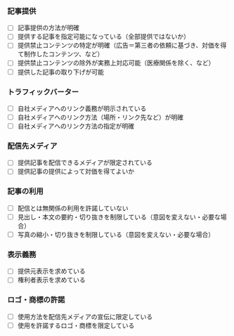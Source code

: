 ### 記事提供
- [ ] 記事提供の方法が明確
- [ ] 提供する記事を指定可能になっている（全部提供ではないか）
- [ ] 提供禁止コンテンツの特定が明確（広告＝第三者の依頼に基づき、対価を得て制作したコンテンツ、など）
- [ ] 提供禁止コンテンツの除外が実務上対応可能（医療関係を除く、など）
- [ ] 提供した記事の取り下げが可能

### トラフィックバーター
- [ ] 自社メディアへのリンク義務が明示されている
- [ ] 自社メディアへのリンク方法（場所・リンク先など）が明確
- [ ] 自社メディアへのリンク方法の指定が明確

### 配信先メディア
- [ ] 提供記事を配信できるメディアが限定されている  
- [ ] 提供記事の提供によって対価を得てよいか  

### 記事の利用
- [ ] 配信とは無関係の利用を許諾していない
- [ ] 見出し・本文の要約・切り抜きを制限している（意図を変えない・必要な場合）
- [ ] 写真の縮小・切り抜きを制限している（意図を変えない・必要な場合）

### 表示義務
- [ ] 提供元表示を求めている
- [ ] 権利者表示を求めている

### ロゴ・商標の許諾
- [ ] 使用方法を配信先メディアの宣伝に限定している
- [ ] 使用を許諾するロゴ・商標を限定している
